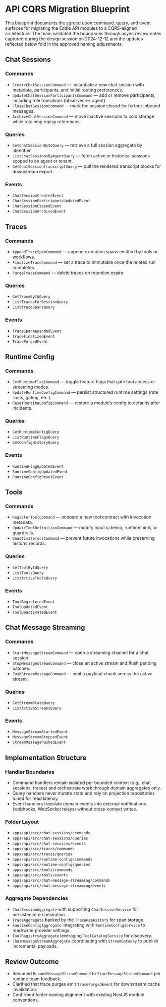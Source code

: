 # API CQRS Migration Blueprint

This blueprint documents the agreed upon command, query, and event surfaces for migrating the Eddie API modules to a CQRS-aligned architecture. The team validated the boundaries through async review notes captured during the design session on 2024-12-12 and the updates reflected below fold in the approved naming adjustments.

## Chat Sessions

### Commands
- `CreateChatSessionCommand` — instantiate a new chat session with metadata, participants, and initial routing preferences.
- `UpdateChatSessionParticipantsCommand` — add or remove participants, including role transitions (observer ↔ agent).
- `CloseChatSessionCommand` — mark the session closed for further inbound messages.
- `ArchiveChatSessionCommand` — move inactive sessions to cold storage while retaining replay references.

### Queries
- `GetChatSessionByIdQuery` — retrieve a full session aggregate by identifier.
- `ListChatSessionsByAgentQuery` — fetch active or historical sessions scoped to an agent or tenant.
- `GetChatSessionTranscriptQuery` — pull the rendered transcript blocks for downstream export.

### Events
- `ChatSessionCreatedEvent`
- `ChatSessionParticipantsUpdatedEvent`
- `ChatSessionClosedEvent`
- `ChatSessionArchivedEvent`

## Traces

### Commands
- `AppendTraceSpanCommand` — append execution spans emitted by tools or workflows.
- `FinalizeTraceCommand` — set a trace to immutable once the related run completes.
- `PurgeTraceCommand` — delete traces on retention expiry.

### Queries
- `GetTraceByIdQuery`
- `ListTracesForSessionQuery`
- `ListTraceSpansQuery`

### Events
- `TraceSpanAppendedEvent`
- `TraceFinalizedEvent`
- `TracePurgedEvent`

## Runtime Config

### Commands
- `SetRuntimeFlagCommand` — toggle feature flags that gate tool access or streaming modes.
- `UpdateRuntimeConfigCommand` — persist structured runtime settings (rate limits, gating, etc.).
- `ResetRuntimeConfigCommand` — restore a module’s config to defaults after incidents.

### Queries
- `GetRuntimeConfigQuery`
- `ListRuntimeFlagsQuery`
- `GetConfigHistoryQuery`

### Events
- `RuntimeFlagUpdatedEvent`
- `RuntimeConfigUpdatedEvent`
- `RuntimeConfigResetEvent`

## Tools

### Commands
- `RegisterToolCommand` — onboard a new tool contract with invocation metadata.
- `UpdateToolDefinitionCommand` — modify input schema, runtime hints, or guardrails.
- `DeactivateToolCommand` — prevent future invocations while preserving historic records.

### Queries
- `GetToolByIdQuery`
- `ListToolsQuery`
- `ListActiveToolsQuery`

### Events
- `ToolRegisteredEvent`
- `ToolUpdatedEvent`
- `ToolDeactivatedEvent`

## Chat Message Streaming

### Commands
- `StartMessageStreamCommand` — open a streaming channel for a chat session.
- `StopMessageStreamCommand` — close an active stream and flush pending batches.
- `PushStreamMessageCommand` — emit a payload chunk across the active stream.

### Queries
- `GetStreamStateQuery`
- `ListActiveStreamsQuery`

### Events
- `MessageStreamStartedEvent`
- `MessageStreamStoppedEvent`
- `StreamMessagePushedEvent`

## Implementation Structure

### Handler Boundaries
- Command handlers remain isolated per bounded context (e.g., chat sessions, traces) and orchestrate work through domain aggregates only.
- Query handlers never mutate state and rely on projection repositories tuned for read latency.
- Event handlers translate domain events into external notifications (webhooks, WebSocket relays) without cross-context writes.

### Folder Layout
- `apps/api/src/chat-sessions/commands`
- `apps/api/src/chat-sessions/queries`
- `apps/api/src/chat-sessions/events`
- `apps/api/src/traces/commands`
- `apps/api/src/traces/queries`
- `apps/api/src/runtime-config/commands`
- `apps/api/src/runtime-config/queries`
- `apps/api/src/tools/commands`
- `apps/api/src/tools/events`
- `apps/api/src/chat-message-streaming/commands`
- `apps/api/src/chat-message-streaming/events`

### Aggregate Dependencies
- `ChatSessionAggregate` with supporting `ChatSessionService` for persistence orchestration.
- `TraceAggregate` backed by the `TraceRepository` for span storage.
- `RuntimeConfigAggregate` integrating with `RuntimeConfigService` to read/write provider settings.
- `ToolRegistryAggregate` leveraging `ToolCatalogService` for discovery.
- `ChatMessageStreamAggregate` coordinating with `StreamGateway` to publish incremental payloads.

## Review Outcome
- Renamed `ResumeMessageStreamCommand` to `StartMessageStreamCommand` per runtime team feedback.
- Clarified that trace purges emit `TracePurgedEvent` for downstream cache invalidation.
- Confirmed folder naming alignment with existing NestJS module conventions.
